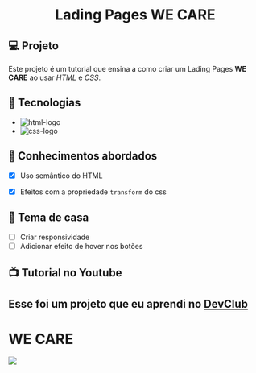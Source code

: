 <h1 align="center">
 Lading Pages WE CARE
</h1>

## 💻 Projeto

Este projeto é um tutorial que ensina a como criar um Lading Pages **WE CARE** ao usar _HTML_ e _CSS_.

## 🚀 Tecnologias

- <img src="https://img.shields.io/badge/HTML5-E34F26?style=for-the-badge&logo=html5&logoColor=white" alt="html-logo" />
- <img src="https://img.shields.io/badge/CSS3-1572B6?style=for-the-badge&logo=css3&logoColor=white" alt="css-logo" />

## 📔 Conhecimentos abordados

- [x] Uso semântico do HTML
- [x] Efeitos com a propriedade `transform` do css


## 📝 Tema de casa

- [ ] Criar responsividade
- [ ] Adicionar efeito de hover nos botões

## 📺 Tutorial no Youtube
<h2>Esse foi um projeto que eu aprendi no <a href="https://rodolfomori.com.br/devclub">DevClub</a></h2>



<h1>WE CARE</h1>



<img src="https://github.com/DennisDev2911/WE-CARE-Desafio-02-CSS-/blob/main/assets/WE%20CARE.JPG?raw=true" />

